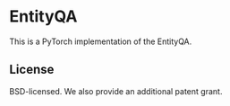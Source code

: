 # EntityQA
This is a PyTorch implementation of the EntityQA.

## License
BSD-licensed. We also provide an additional patent grant.
